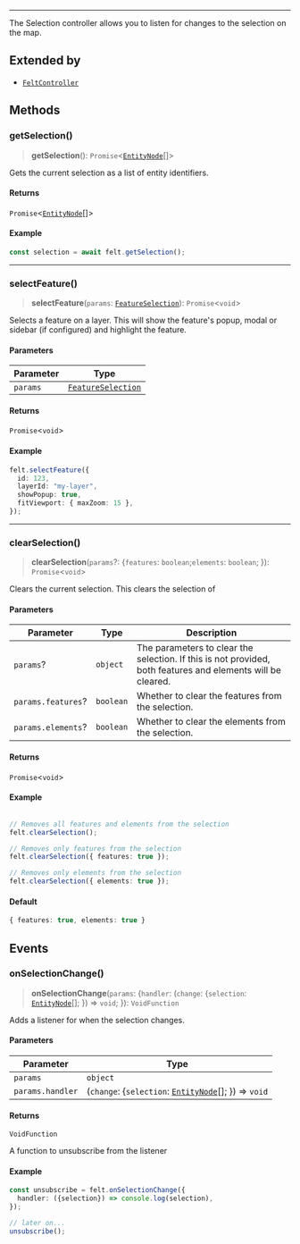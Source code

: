 ***

The Selection controller allows you to listen for changes to the selection on the map.

## Extended by

* [`FeltController`](../Main/FeltController.md)

## Methods

### getSelection()

> **getSelection**(): `Promise`\<[`EntityNode`](EntityNode.md)\[]>

Gets the current selection as a list of entity identifiers.

#### Returns

`Promise`\<[`EntityNode`](EntityNode.md)\[]>

#### Example

```typescript
const selection = await felt.getSelection();
```

***

### selectFeature()

> **selectFeature**(`params`: [`FeatureSelection`](FeatureSelection.md)): `Promise`\<`void`>

Selects a feature on a layer. This will show the feature's popup, modal or
sidebar (if configured) and highlight the feature.

#### Parameters

| Parameter | Type                                      |
| --------- | ----------------------------------------- |
| `params`  | [`FeatureSelection`](FeatureSelection.md) |

#### Returns

`Promise`\<`void`>

#### Example

```typescript
felt.selectFeature({
  id: 123,
  layerId: "my-layer",
  showPopup: true,
  fitViewport: { maxZoom: 15 },
});
```

***

### clearSelection()

> **clearSelection**(`params`?: \{`features`: `boolean`;`elements`: `boolean`; }): `Promise`\<`void`>

Clears the current selection. This clears the selection of

#### Parameters

| Parameter          | Type      | Description                                                                                                 |
| ------------------ | --------- | ----------------------------------------------------------------------------------------------------------- |
| `params`?          | `object`  | The parameters to clear the selection. If this is not provided, both features and elements will be cleared. |
| `params.features`? | `boolean` | Whether to clear the features from the selection.                                                           |
| `params.elements`? | `boolean` | Whether to clear the elements from the selection.                                                           |

#### Returns

`Promise`\<`void`>

#### Example

```typescript

// Removes all features and elements from the selection
felt.clearSelection();

// Removes only features from the selection
felt.clearSelection({ features: true });

// Removes only elements from the selection
felt.clearSelection({ elements: true });
```

#### Default

```typescript
{ features: true, elements: true }
```

## Events

### onSelectionChange()

> **onSelectionChange**(`params`: \{`handler`: (`change`: \{`selection`: [`EntityNode`](EntityNode.md)\[]; }) => `void`; }): `VoidFunction`

Adds a listener for when the selection changes.

#### Parameters

| Parameter        | Type                                                                     |
| ---------------- | ------------------------------------------------------------------------ |
| `params`         | `object`                                                                 |
| `params.handler` | (`change`: \{`selection`: [`EntityNode`](EntityNode.md)\[]; }) => `void` |

#### Returns

`VoidFunction`

A function to unsubscribe from the listener

#### Example

```typescript
const unsubscribe = felt.onSelectionChange({
  handler: ({selection}) => console.log(selection),
});

// later on...
unsubscribe();
```
